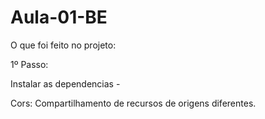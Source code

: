 # Aula-01-BE

O que foi feito no projeto:

1º Passo:

Instalar as dependencias - 

Cors: Compartilhamento de recursos de origens diferentes.
